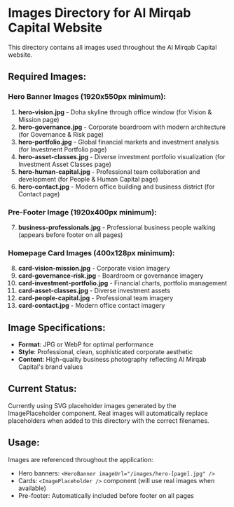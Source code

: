 # Images Directory for Al Mirqab Capital Website

This directory contains all images used throughout the Al Mirqab Capital website.

## Required Images:

### Hero Banner Images (1920x550px minimum):
1. **hero-vision.jpg** - Doha skyline through office window (for Vision & Mission page)
2. **hero-governance.jpg** - Corporate boardroom with modern architecture (for Governance & Risk page)
3. **hero-portfolio.jpg** - Global financial markets and investment analysis (for Investment Portfolio page)
4. **hero-asset-classes.jpg** - Diverse investment portfolio visualization (for Investment Asset Classes page)
5. **hero-human-capital.jpg** - Professional team collaboration and development (for People & Human Capital page)
6. **hero-contact.jpg** - Modern office building and business district (for Contact page)

### Pre-Footer Image (1920x400px minimum):
7. **business-professionals.jpg** - Professional business people walking (appears before footer on all pages)

### Homepage Card Images (400x128px minimum):
8. **card-vision-mission.jpg** - Corporate vision imagery
9. **card-governance-risk.jpg** - Boardroom or governance imagery
10. **card-investment-portfolio.jpg** - Financial charts, portfolio management
11. **card-asset-classes.jpg** - Diverse investment assets
12. **card-people-capital.jpg** - Professional team imagery
13. **card-contact.jpg** - Modern office contact imagery

## Image Specifications:

- **Format**: JPG or WebP for optimal performance
- **Style**: Professional, clean, sophisticated corporate aesthetic
- **Content**: High-quality business photography reflecting Al Mirqab Capital's brand values

## Current Status:

Currently using SVG placeholder images generated by the ImagePlaceholder component. Real images will automatically replace placeholders when added to this directory with the correct filenames.

## Usage:

Images are referenced throughout the application:
- Hero banners: `<HeroBanner imageUrl="/images/hero-[page].jpg" />`
- Cards: `<ImagePlaceholder />` component (will use real images when available)
- Pre-footer: Automatically included before footer on all pages
